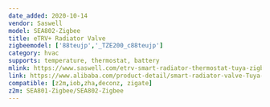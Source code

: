 ```yaml
---
date_added: 2020-10-14
vendor: Saswell
model: SEA802-Zigbee 
title: eTRV+ Radiator Valve
zigbeemodel: ['88teujp','_TZE200_c88teujp']
category: hvac
supports: temperature, thermostat, battery
mlink: https://www.saswell.com/etrv-smart-radiator-thermostat-tuya-zigbee-thermostatic-radiator-valve-sea802_p107.html
link: https://www.alibaba.com/product-detail/smart-radiator-valve-Tuya-WIFI-programmable_62371495591.html
compatible: [z2m,iob,zha,deconz, zigate]
z2m: SEA801-Zigbee/SEA802-Zigbee
---
```

